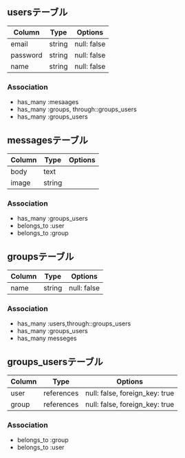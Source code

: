 ## usersテーブル
|Column|Type|Options|
|------|----|-------|
|email|string|null: false|
|password|string|null: false|
|name|string|null: false|
### Association
- has_many :mesaages
- has_many :groups, through::groups_users
- has_many :groups_users

## messagesテーブル
|Column|Type|Options|
|------|----|-------|
|body|text|
|image|string|
### Association
- has_many :groups_users
- belongs_to :user
- belongs_to :group


## groupsテーブル
|Column|Type|Options|
|------|----|-------|
|name|string|null: false|
### Association
- has_many :users,through::groups_users
- has_many :groups_users
- has_many messeges

## groups_usersテーブル
|Column|Type|Options|
|------|----|-------|
|user|references|null: false, foreign_key: true|
|group|references|null: false, foreign_key: true|
### Association
- belongs_to :group
- belongs_to :user
